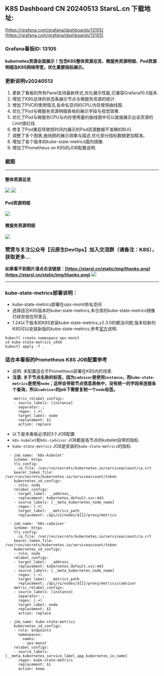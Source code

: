 ## K8S Dashboard CN 20240513 StarsL.cn 下载地址:
[https://grafana.com/grafana/dashboards/13105](https://grafana.com/grafana/dashboards/13105)
### Grafana看板ID: 13105
#### kubernetes资源全面展示！包含K8S整体资源总览、微服务资源明细、Pod资源明细及K8S网络带宽，优化重要指标展示。
### 更新说明v20240513
1. 更新了看板的所有Panel支持最新样式,优化展示性能,已兼容Grafana10.X版本.
2. 增加了K8S总体的状态条展示节点与微服务资源的统计.
3. 增加了PVC的使用情况,各命名空间的CPU,内存使用曲线图.
4. 优化了Pod与微服务资源明细表格的展示字段与视觉效果.
5. 优化了Pod与微服务CPU与内存使用量的曲线图中可以直接展示出该资源的Limit值红线.
6. 修复了Pod重启导致短时间内展示的Pod资源数据不准确的BUG.
7. 调整了多个图表,曲线图的展示效果与描述,优化部分指标数据更加精准。
8. 增加了各个版本的kube-state-metrics国内镜像.
9. 增加了Prometheus on K8S的JOB配置说明.

### 截图
---
#### 整体资源总览
![](https://grafana.com/api/dashboards/13105/images/16207/image)
![](https://grafana.com/api/dashboards/13105/images/16208/image)
#### Pod资源明细
![](https://grafana.com/api/dashboards/13105/images/16209/image)
#### 微服务资源明细
![](https://grafana.com/api/dashboards/13105/images/16210/image)

### 赞赏与关注公众号【**云原生DevOps**】加入交流群（请备注：K8S），获取更多...

**如果看不到图片请点击该链接：[https://starsl.cn/static/img/thanks.png](https://starsl.cn/static/img/thanks.png)**
![](https://starsl.cn/static/img/thanks.png)

---

### kube-state-metrics部署说明：
- kube-state-metrics部署在ops-monit命名空间
- 选择适合K8S版本的kube-state-metrics,本仓库的kube-state-metrics镜像已经存放在阿里云. 
- 1.24以下版本的K8S安装kube-state-metrics_v2.3.0的都没问题,版本较新的K8S可以安装新版的kube-state-metrics,参考[官方](https://github.com/kubernetes/kube-state-metrics)说明.
```
kubectl create namespace ops-monit
cd kube-state-metrics_vXXX
kubectl apply -f .
```
### 适合本看板的Prometheus K8S JOB配置参考
- 说明: 本配置适合于Prometheus部署在K8S内的场景.
- **注意: 关于节点名称的标签，因为`cadvisor`是使用`instance`，而`kube-state-metrics`是使用`node`；这样会导致节点信息表格中，没有统一的字段来连接各个查询，所以`cadvisor`的job下需要复制一个`node`标签。**
```
    metric_relabel_configs:
    - source_labels: [instance]
      separator: ;
      regex: (.+)
      target_label: node
      replacement: $1
      action: replace
```
- 以下是本看板必须的3个JOB配置
- `k8s-kubelet`和`k8s-cadvisor` JOB都是各节点的kubelet自带的指标.
- `kube-state-metrics` JOB是安装的`kube-state-metrics`的指标.
```
  - job_name: 'k8s-kubelet'
    scheme: https
    tls_config:
      ca_file: /var/run/secrets/kubernetes.io/serviceaccount/ca.crt
    bearer_token_file: /var/run/secrets/kubernetes.io/serviceaccount/token
    kubernetes_sd_configs:
    - role: node
    relabel_configs:
    - target_label: __address__
      replacement: kubernetes.default.svc:443
    - source_labels: [__meta_kubernetes_node_name]
      regex: (.+)
      target_label: __metrics_path__
      replacement: /api/v1/nodes/${1}/proxy/metrics

  - job_name: 'k8s-cadvisor'
    scheme: https
    tls_config:
      ca_file: /var/run/secrets/kubernetes.io/serviceaccount/ca.crt
    bearer_token_file: /var/run/secrets/kubernetes.io/serviceaccount/token
    kubernetes_sd_configs:
    - role: node
    relabel_configs:
    - target_label: __address__
      replacement: kubernetes.default.svc:443
    - source_labels: [__meta_kubernetes_node_name]
      regex: (.+)
      target_label: __metrics_path__
      replacement: /api/v1/nodes/${1}/proxy/metrics/cadvisor
    metric_relabel_configs:
    - source_labels: [instance]
      separator: ;
      regex: (.+)
      target_label: node
      replacement: $1
      action: replace

  - job_name: kube-state-metrics
    kubernetes_sd_configs:
    - role: endpoints
      namespaces:
        names:
        - ops-monit
    relabel_configs:
    - source_labels: [__meta_kubernetes_service_label_app_kubernetes_io_name]
      regex: kube-state-metrics
      replacement: $1
      action: keep
```
